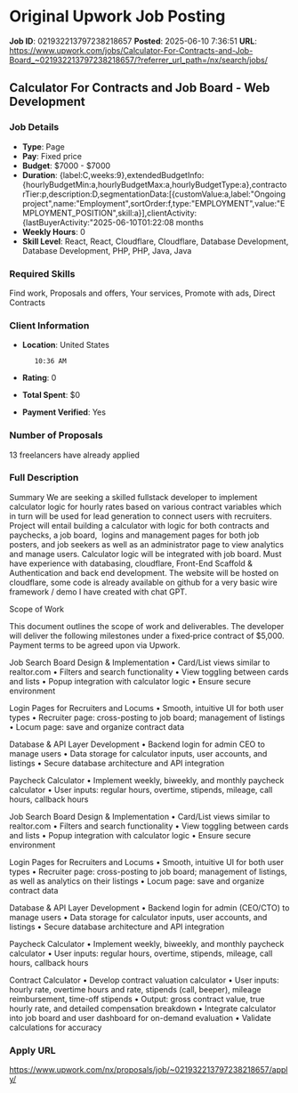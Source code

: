 # Original Upwork Job Posting

**Job ID**: 021932213797238218657
**Posted**: 2025-06-10 7:36:51
**URL**: https://www.upwork.com/jobs/Calculator-For-Contracts-and-Job-Board_~021932213797238218657/?referrer_url_path=/nx/search/jobs/

## Calculator For Contracts and Job Board - Web Development

### Job Details
- **Type**: Page
- **Pay**: Fixed price
- **Budget**: $7000 - $7000
- **Duration**: {label:C,weeks:9},extendedBudgetInfo:{hourlyBudgetMin:a,hourlyBudgetMax:a,hourlyBudgetType:a},contractorTier:p,description:D,segmentationData:[{customValue:a,label:"Ongoing project",name:"Employment",sortOrder:f,type:"EMPLOYMENT",value:"EMPLOYMENT_POSITION",skill:a}],clientActivity:{lastBuyerActivity:"2025-06-10T01:22:08 months
- **Weekly Hours**: 0
- **Skill Level**: React, React, Cloudflare, Cloudflare, Database Development, Database Development, PHP, PHP, Java, Java

### Required Skills
Find work, Proposals and offers, Your services, Promote with ads, Direct Contracts

### Client Information
- **Location**: United States 
          
         10:36 AM
- **Rating**: 0
- **Total Spent**: $0
- **Payment Verified**: Yes

### Number of Proposals
13 freelancers have already applied

### Full Description
Summary
     We are seeking a skilled fullstack developer to implement calculator logic for hourly rates based on various contract variables which in turn will be used for lead generation to connect users with recruiters. Project will entail building a calculator with logic for both contracts and paychecks, a job board,  logins and management pages for both job posters, and job seekers as well as an administrator page to view analytics and manage users. Calculator logic will be integrated with job board. Must have experience with databasing, cloudflare, Front-End Scaffold & Authentication and back end development. The website will be hosted on cloudflare, some code is already available on github for a very basic wire framework / demo I have created with chat GPT. 

Scope of Work 

This document outlines the scope of work and deliverables. The developer will deliver the following milestones under a fixed‐price contract of $5,000. Payment terms to be agreed upon via Upwork.

Job Search Board Design & Implementation
• Card/List views similar to realtor.com
• Filters and search functionality
• View toggling between cards and lists
• Popup integration with calculator logic
• Ensure secure environment

Login Pages for Recruiters and Locums
• Smooth, intuitive UI for both user types
• Recruiter page: cross-posting to job board; management of listings
• Locum page: save and organize contract data

Database & API Layer Development
• Backend login for admin CEO to manage users
• Data storage for calculator inputs, user accounts, and listings
• Secure database architecture and API integration

Paycheck Calculator
• Implement weekly, biweekly, and monthly paycheck calculator
• User inputs: regular hours, overtime, stipends, mileage, call hours, callback hours

Job Search Board Design & Implementation
• Card/List views similar to realtor.com
• Filters and search functionality
• View toggling between cards and lists
• Popup integration with calculator logic
• Ensure secure environment

Login Pages for Recruiters and Locums
• Smooth, intuitive UI for both user types
• Recruiter page: cross-posting to job board; management of listings, as well as analytics on their listings
• Locum page: save and organize contract data

Database & API Layer Development
• Backend login for admin (CEO/CTO) to manage users
• Data storage for calculator inputs, user accounts, and listings
• Secure database architecture and API integration

Paycheck Calculator
• Implement weekly, biweekly, and monthly paycheck calculator
• User inputs: regular hours, overtime, stipends, mileage, call hours, callback hours

Contract Calculator
• Develop contract valuation calculator
• User inputs: hourly rate, overtime hours and rate, stipends (call, beeper), mileage reimbursement, time-off stipends
• Output: gross contract value, true hourly rate, and detailed compensation breakdown
• Integrate calculator into job board and user dashboard for on-demand evaluation
• Validate calculations for accuracy 

### Apply URL
https://www.upwork.com/nx/proposals/job/~021932213797238218657/apply/
